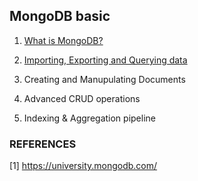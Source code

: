 ## MongoDB basic

1. [What is MongoDB?](./01-chapter-1.md)

2. [Importing, Exporting and Querying data](./02-chapter-2.md)

3. Creating and Manupulating Documents

4. Advanced CRUD operations

5. Indexing & Aggregation pipeline


### REFERENCES

[1] https://university.mongodb.com/